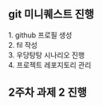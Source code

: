 <h2>git 미니퀘스트 진행</h2>
<p>1. github 프로필 생성<br>
2. fil 작성<br>
3. 우당탕탕 시나리오 진행<br>
4. 프로젝트 레포지토리 관리<br></p>
<h2>2주차 과제 2 진행</h2>